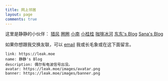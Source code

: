 ```yaml
---
title: 网上邻居
layout: page
comments: true
---
```


这里是静静的小伙伴：
[猎风](https://www.northarea.tech)
[圈圈](https://blog.tse.moe)
[小南](https://xnmoe.com)
[小桂桂](https://aza.moe)
[咖啡冰河](https://blog.mysto.cyou)
[东东's Blog](https://blog.yasking.org)
[Sana's Blog](https://www.sana-honoka.top)

如果你想跟我交换友联，可以 [email](mailto://i@leak.moe) 我或长毛象或在这下面留言。
```
link: https://leak.moe
name: 静静's Blog
description: 偶尔有电波信号出没。
avatar: https://leak.moe/images/avatar.png
banner: https://leak.moe/images/banner.png
```
